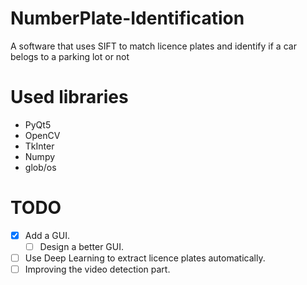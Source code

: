 # NumberPlate-Identification
A software that uses SIFT to match licence plates and identify if a car belogs to a parking lot or not

# Used libraries
- PyQt5
- OpenCV
- TkInter
- Numpy
- glob/os

# TODO
- [x] Add a GUI.
  - [ ] Design a better GUI.
- [ ] Use Deep Learning to extract licence plates automatically.
- [ ] Improving the video detection part.
